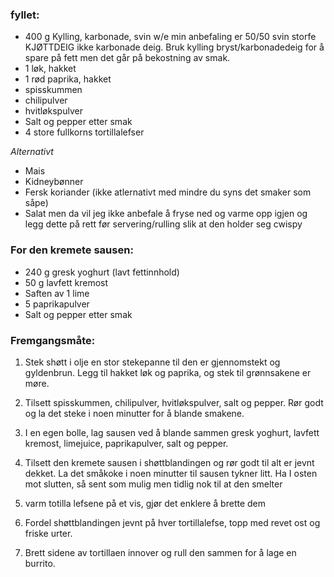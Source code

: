 ### fyllet:
 - 400 g Kylling, karbonade, svin w/e min anbefaling er 50/50 svin storfe KJØTTDEIG ikke karbonade deig. Bruk kylling bryst/karbonadedeig for å spare på fett men det går på bekostning av smak.
 - 1 løk, hakket 
 - 1 rød paprika, hakket
 - spisskummen
 - chilipulver
 - hvitløkspulver
 - Salt og pepper etter smak
 - 4 store fullkorns tortillalefser

*Alternativt*
 - Mais
 - Kidneybønner
 - Fersk koriander (ikke atlernativt med mindre du syns det smaker som såpe)
 - Salat men da vil jeg ikke anbefale å fryse ned og varme opp igjen og legg dette på rett før servering/rulling slik at den holder seg cwispy 

### For den kremete sausen:
 - 240 g gresk yoghurt (lavt fettinnhold)
 - 50 g lavfett kremost
 - Saften av 1 lime
 - 5 paprikapulver
 - Salt og pepper etter smak

### Fremgangsmåte:

1. Stek shøtt i olje en stor stekepanne til den er gjennomstekt og gyldenbrun. Legg til hakket løk og paprika, og stek til grønnsakene er møre.

2. Tilsett spisskummen, chilipulver, hvitløkspulver, salt og pepper. Rør godt og la det steke i noen minutter for å blande smakene.

3. I en egen bolle, lag sausen ved å blande sammen gresk yoghurt, lavfett kremost, limejuice, paprikapulver, salt og pepper.

4. Tilsett den kremete sausen i shøttblandingen og rør godt til alt er jevnt dekket. La det småkoke i noen minutter til sausen tykner litt. Ha I osten mot slutten, så sent som mulig men tidlig nok til at den smelter

5. varm totilla lefsene på et vis, gjør det enklere å brette dem 

6. Fordel shøttblandingen jevnt på hver tortillalefse, topp med revet ost og friske urter.

7. Brett sidene av tortillaen innover og rull den sammen for å lage en burrito.
